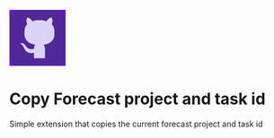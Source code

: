 ![Forecast copy extension logo](/images/ghForecast_small.png)

# Copy Forecast project and task id

Simple extension that copies the current forecast project and task id

